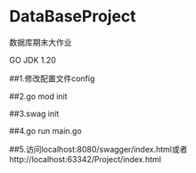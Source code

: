 # DataBaseProject
数据库期末大作业

GO JDK 1.20

##1.修改配置文件config

##2.go mod init

##3.swag init

##4.go run main.go

##5.访问localhost:8080/swagger/index.html或者http://localhost:63342/Project/index.html
